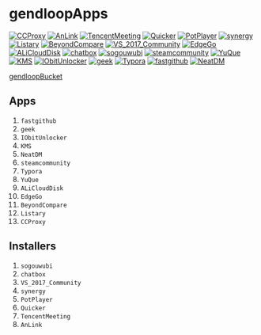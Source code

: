 # gendloopApps

[![CCProxy](https://img.shields.io/static/v1?label=Apps&message=CCProxy&color=blue)](https://github.com/gendloop/CCProxy/tree/main) 
[![AnLink](https://img.shields.io/static/v1?label=Apps&message=AnLink&color=blue)](https://github.com/gendloop/AnLink/tree/main) 
[![TencentMeeting](https://img.shields.io/static/v1?label=Apps&message=TencentMeeting&color=blue)](https://github.com/gendloop/TencentMeeting/tree/main) 
[![Quicker](https://img.shields.io/static/v1?label=Apps&message=Quicker&color=blue)](https://github.com/gendloop/Quicker/tree/main) 
[![PotPlayer](https://img.shields.io/static/v1?label=Apps&message=PotPlayer&color=blue)](https://github.com/gendloop/PotPlayer/tree/main) 
[![synergy](https://img.shields.io/static/v1?label=Apps&message=synergy&color=blue)](https://github.com/gendloop/synergy/tree/main) 
[![Listary](https://img.shields.io/static/v1?label=Apps&message=Listary&color=blue)](https://github.com/gendloop/Listary/tree/main) 
[![BeyondCompare](https://img.shields.io/static/v1?label=Apps&message=BeyondCompare&color=blue)](https://github.com/gendloop/BeyondCompare/tree/main) 
[![VS_2017_Community](https://img.shields.io/static/v1?label=Apps&message=VS_2017_Community&color=blue)](https://github.com/gendloop/VS_2017_Community/tree/main) 
[![EdgeGo](https://img.shields.io/static/v1?label=Apps&message=EdgeGo&color=blue)](https://github.com/gendloop/EdgeGo/tree/main) 
[![ALiCloudDisk](https://img.shields.io/static/v1?label=Apps&message=ALiCloudDisk&color=blue)](https://github.com/gendloop/ALiCloudDisk/tree/main) 
[![chatbox](https://img.shields.io/static/v1?label=Apps&message=chatbox&color=blue)](https://github.com/gendloop/chatbox/tree/main) 
[![sogouwubi](https://img.shields.io/static/v1?label=Apps&message=sogouwubi&color=blue)](https://github.com/gendloop/sogouwubi/tree/main) 
[![steamcommunity](https://img.shields.io/static/v1?label=Apps&message=steamcommunity&color=blue)](https://github.com/gendloop/steamcommunity/tree/main) 
[![YuQue](https://img.shields.io/static/v1?label=Apps&message=YuQue&color=blue)](https://github.com/gendloop/YuQue/tree/main) 
[![KMS](https://img.shields.io/static/v1?label=Apps&message=KMS&color=blue)](https://github.com/gendloop/KMS/tree/main) 
[![IObitUnlocker](https://img.shields.io/static/v1?label=Apps&message=IObitUnlocker&color=blue)](https://github.com/gendloop/IObitUnlocker/tree/main) 
[![geek](https://img.shields.io/static/v1?label=Apps&message=geek&color=blue)](https://github.com/gendloop/geek/tree/main) 
[![Typora](https://img.shields.io/static/v1?label=Apps&message=Typora&color=blue)](https://github.com/gendloop/Typora/tree/main) 
[![fastgithub](https://img.shields.io/static/v1?label=Apps&message=fastgithub&color=blue)](https://github.com/gendloop/fastgithub/tree/main) 
[![NeatDM](https://img.shields.io/static/v1?label=Apps&message=NeatDM&color=blue)](https://github.com/gendloop/NeatDM/tree/main) 

[gendloopBucket](https://github.com/gendloop/gendloopBucket) 

## Apps

1. `fastgithub` 
2. `geek` 
3. `IObitUnlocker` 
4. `KMS` 
5. `NeatDM` 
6. `steamcommunity` 
7. `Typora` 
8. `YuQue` 
9. `ALiCloudDisk` 
10. `EdgeGo` 
11. `BeyondCompare` 
12. `Listary`
13. `CCProxy` 

## Installers

1. `sogouwubi` 
1. `chatbox` 
1. `VS_2017_Community` 
1. `synergy` 
1. `PotPlayer` 
1. `Quicker` 
1. `TencentMeeting` 
1. `AnLink`
